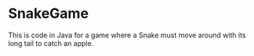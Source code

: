 # SnakeGame
This is code in Java for a game where a Snake must move around with its long tail to catch an apple.
